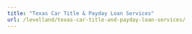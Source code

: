 ```yaml
---
title: "Texas Car Title & Payday Loan Services"
url: /levelland/texas-car-title-and-payday-loan-services/
---
```

